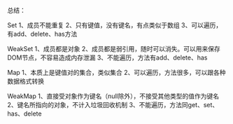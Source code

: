总结：

Set
1、成员不能重复
2、只有键值，没有键名，有点类似于数组
3、可以遍历，有add、delete、has方法

WeakSet
1、成员都是对象
2、成员都是弱引用，随时可以消失。可以用来保存DOM节点，不容易造成内存泄漏
3、不能遍历，方法有add、delete、has

Map
1、本质上是键值对的集合，类似集合
2、可以遍历，方法很多，可以跟各种数据格式转换

WeakMap
1、直接受对象作为键名（null除外），不接受其他类型的值作为键名
2、键名所指向的对象，不计入垃圾回收机制
3、不能遍历，方法同get、set、has、delete